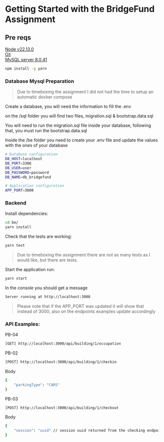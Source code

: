 # Getting Started with the BridgeFund Assignment

## Pre reqs

[Node v22.13.0](https://nodejs.org/en/download)\
[Git](https://git-scm.com/)\
[MySQL server 8.0.41](https://dev.mysql.com/downloads/mysql/8.0.html)

```bash
npm install -g yarn
```

### Database Mysql Preparation

> Due to timeboxing the assignment I did not had the time to setup an automatic docker compose

Create a database, you will need the information to fill the .env

on the /sql folder you will find two files, migration.sql & bootstrap.data.sql

You will need to run the migration.sql file inside your database, following that, you must run the bootstrap.data.sql

Inside the /be folder you need to create your .env file and update the values with the ones of your database

```bash
# Database configuration
DB_HOST=localhost
DB_PORT=3306
DB_USER=user
DB_PASSWORD=password
DB_NAME=db_bridgefund

# Application configuration
APP_PORT=3000
```

### Backend

Install dependencies:

```bash
cd be/
yarn install
```

Check that the tests are working:

```bash
yarn test
```

> Due to timeboxing the assignment there are not as many tests as I would like, but there are tests.

Start the application run:

```bash
yarn start
```

In the console you should get a message

```bash
Server running at http://localhost:3000
```

> Please note that if the APP_PORT was updated it will show that instead of 3000, also on the endpoints examples update accordingly

### API Examples:

PB-04

```bash
[GET] http://localhost:3000/api/building/1/occupation
```

PB-02

```bash
[POST] http://localhost:3000/api/building/1/checkin
```

Body

```bash
{
    "parkingType": "CARS"
}
```

PB-03

```bash
[POST] http://localhost:3000/api/building/1/checkout
```

Body

```bash
{
    "session": "uuid" // session uuid returned from the checking endpoint
}
```
